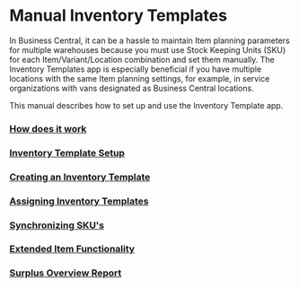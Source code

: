 # Manual Inventory Templates
In Business Central, it can be a hassle to maintain Item planning parameters for multiple warehouses because you must use Stock Keeping Units (SKU) for each Item/Variant/Location combination and set them manually. The Inventory Templates app is especially beneficial if you have multiple locations with the same Item planning settings, for example, in service organizations with vans designated as Business Central locations.

This manual describes how to set up and use the Inventory Template app.

### [How does it work](topics/how-does-it-work.md)

### [Inventory Template Setup](topics/inventory-template-setup.md)

### [Creating an Inventory Template](topics/creating-an-inventory-template.md)

### [Assigning Inventory Templates](topics/assigning-inventory-templates.md)

### [Synchronizing SKU's](topics/synchronizing-skus.md)

### [Extended Item Functionality](topics/extended-item-functionality.md)

### [Surplus Overview Report](topics/surplus-overview-report.md)